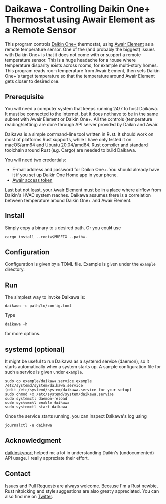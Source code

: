 # Daikawa - Controlling Daikin One+ Thermostat using Awair Element as a Remote Sensor

This program controls [Daikin One+](https://www.daikinone.com/) thermostat, using [Awair Element](https://www.getawair.com/products/element) as a remote temperature sensor. One of the (and probably the biggest) issues with Daikin One+ is that it does not come with or support a remote temperature sensor. This is a huge headache for a house where temperature disparity exists across rooms, for example multi-story homes. This program reads room temperature from Awair Element, then sets Daikin One+'s target temperature so that the temperature around Awair Element gets closer to desired one.

## Prerequisite

You will need a computer system that keeps running 24/7 to host Daikawa. It must be connected to the Internet, but it does not have to be in the same subnet with Awair Element or Daikin One+. All the controls (temperature reading/setting) are done through API server provided by Daikin and Awair.

Daikawa is a simple command-line tool written in Rust. It should work on most of platforms Rust supports, while I have only tested it on macOS/arm64 and Ubuntu 20.04/amd64. Rust compiler and standard toolchain around Rust (e.g. Cargo) are needed to build Daikawa.

You will need two credentials:
* E-mail address and password for Daikin One+. You should already have it if you set up Daikin One Home app in your phone.
* [Awair access token](https://developer.getawair.com/console/access-token)

Last but not least, your Awair Element must be in a place where airflow from Daikin's HVAC system reaches. Daikawa assumes there is a correlation between temperature around Daikin One+ and Awair Element.

## Install

Simply copy a binary to a desired path. Or you could use
```
cargo install --root=$PREFIX --path=.
```

## Configuration

Configuration is given by a TOML file. Example is given under the `example` directory.

## Run

The simplest way to invoke Daikawa is:
```
daikawa -c path/to/config.toml
```

Type
```
daikawa -h
```
for more options.

## systemd (optional)

It might be useful to run Daikawa as a systemd service (daemon), so it starts automatically when a system starts up. A sample configuration file for such a service is given under `example`.

```
sudo cp example/daikawa.service.example /etc/systemd/system/daikawa.service
(edit /etc/systemd/system/daikawa.service for your setup)
sudo chmod +x /etc/systemd/system/daikawa.service
sudo systemctl daemon-reload
sudo systemctl enable daikawa
sudo systemctl start daikawa
```

Once the service starts running, you can inspect Daikawa's log using
```
journalctl -u daikawa
```

## Acknowledgment

[daikinskyport](https://github.com/apetrycki/daikinskyport) helped me a lot in understanding Daikin's (undocumented) API usage. I really appreciate their effort.

## Contact

Issues and Pull Requests are always welcome. Because I'm a Rust newbie, Rust nitpicking and style suggestions are also greatly appreciated. You can also find me on [Twitter](https://twitter.com/fujita_d_h).
